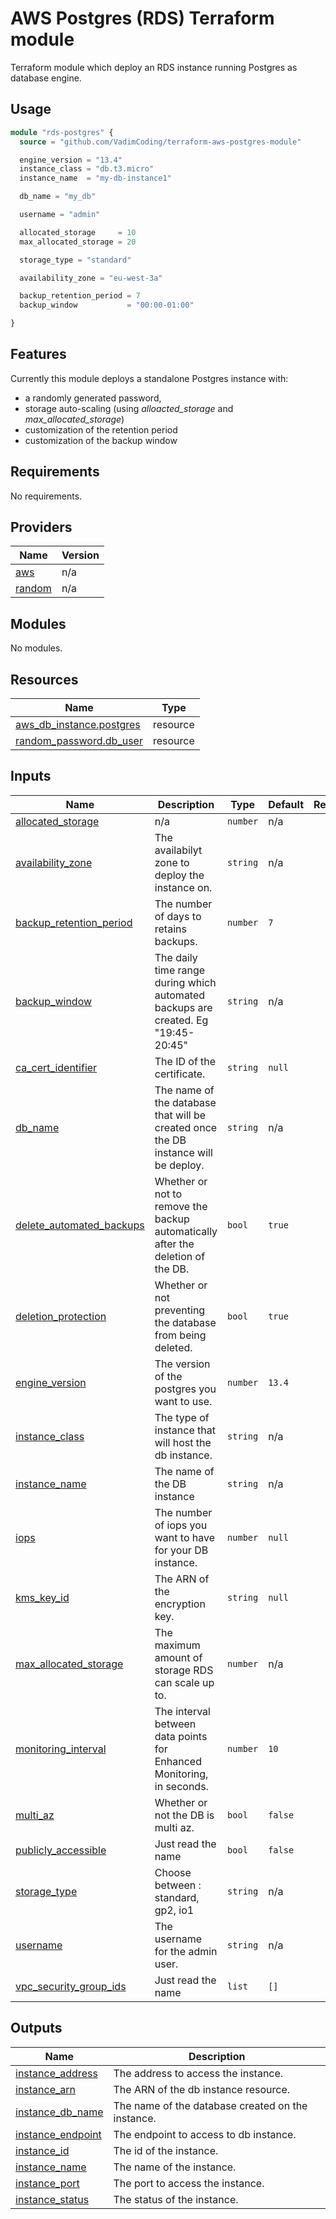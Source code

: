 # AWS Postgres (RDS) Terraform module
Terraform module which deploy an RDS instance running Postgres as database engine.

## Usage
```tf
module "rds-postgres" {
  source = "github.com/VadimCoding/terraform-aws-postgres-module"

  engine_version = "13.4"
  instance_class = "db.t3.micro"
  instance_name  = "my-db-instance1"

  db_name = "my_db"

  username = "admin"

  allocated_storage     = 10
  max_allocated_storage = 20

  storage_type = "standard"

  availability_zone = "eu-west-3a"

  backup_retention_period = 7
  backup_window           = "00:00-01:00"

}
```

## Features
Currently this module deploys a standalone Postgres instance with:
- a randomly generated password,
- storage auto-scaling (using *alloacted_storage* and *max_allocated_storage*)
- customization of the retention period
- customization of the backup window

<!-- BEGIN_TF_DOCS -->
## Requirements

No requirements.

## Providers

| Name | Version |
|------|---------|
| <a name="provider_aws"></a> [aws](#provider\_aws) | n/a |
| <a name="provider_random"></a> [random](#provider\_random) | n/a |

## Modules

No modules.

## Resources

| Name | Type |
|------|------|
| [aws_db_instance.postgres](https://registry.terraform.io/providers/hashicorp/aws/latest/docs/resources/db_instance) | resource |
| [random_password.db_user](https://registry.terraform.io/providers/hashicorp/random/latest/docs/resources/password) | resource |

## Inputs

| Name | Description | Type | Default | Required |
|------|-------------|------|---------|:--------:|
| <a name="input_allocated_storage"></a> [allocated\_storage](#input\_allocated\_storage) | n/a | `number` | n/a | yes |
| <a name="input_availability_zone"></a> [availability\_zone](#input\_availability\_zone) | The availabilyt zone to deploy the instance on. | `string` | n/a | yes |
| <a name="input_backup_retention_period"></a> [backup\_retention\_period](#input\_backup\_retention\_period) | The number of days to retains backups. | `number` | `7` | no |
| <a name="input_backup_window"></a> [backup\_window](#input\_backup\_window) | The daily time range during which automated backups are created. Eg "19:45-20:45" | `string` | n/a | yes |
| <a name="input_ca_cert_identifier"></a> [ca\_cert\_identifier](#input\_ca\_cert\_identifier) | The ID of the certificate. | `string` | `null` | no |
| <a name="input_db_name"></a> [db\_name](#input\_db\_name) | The name of the database that will be created once the DB instance will be deploy. | `string` | n/a | yes |
| <a name="input_delete_automated_backups"></a> [delete\_automated\_backups](#input\_delete\_automated\_backups) | Whether or not to remove the backup automatically after the deletion of the DB. | `bool` | `true` | no |
| <a name="input_deletion_protection"></a> [deletion\_protection](#input\_deletion\_protection) | Whether or not preventing the database from being deleted. | `bool` | `true` | no |
| <a name="input_engine_version"></a> [engine\_version](#input\_engine\_version) | The version of the postgres you want to use. | `number` | `13.4` | no |
| <a name="input_instance_class"></a> [instance\_class](#input\_instance\_class) | The type of instance that will host the db instance. | `string` | n/a | yes |
| <a name="input_instance_name"></a> [instance\_name](#input\_instance\_name) | The name of the DB instance | `string` | n/a | yes |
| <a name="input_iops"></a> [iops](#input\_iops) | The number of iops you want to have for your DB instance. | `number` | `null` | no |
| <a name="input_kms_key_id"></a> [kms\_key\_id](#input\_kms\_key\_id) | The ARN of the encryption key. | `string` | `null` | no |
| <a name="input_max_allocated_storage"></a> [max\_allocated\_storage](#input\_max\_allocated\_storage) | The maximum amount of storage RDS can scale up to. | `number` | n/a | yes |
| <a name="input_monitoring_interval"></a> [monitoring\_interval](#input\_monitoring\_interval) | The interval between data points for Enhanced Monitoring, in seconds. | `number` | `10` | no |
| <a name="input_multi_az"></a> [multi\_az](#input\_multi\_az) | Whether or not the DB is multi az. | `bool` | `false` | no |
| <a name="input_publicly_accessible"></a> [publicly\_accessible](#input\_publicly\_accessible) | Just read the name | `bool` | `false` | no |
| <a name="input_storage_type"></a> [storage\_type](#input\_storage\_type) | Choose between : standard, gp2, io1 | `string` | n/a | yes |
| <a name="input_username"></a> [username](#input\_username) | The username for the admin user. | `string` | n/a | yes |
| <a name="input_vpc_security_group_ids"></a> [vpc\_security\_group\_ids](#input\_vpc\_security\_group\_ids) | Just read the name | `list` | `[]` | no |

## Outputs

| Name | Description |
|------|-------------|
| <a name="output_instance_address"></a> [instance\_address](#output\_instance\_address) | The address to access the instance. |
| <a name="output_instance_arn"></a> [instance\_arn](#output\_instance\_arn) | The ARN of the db instance resource. |
| <a name="output_instance_db_name"></a> [instance\_db\_name](#output\_instance\_db\_name) | The name of the database created on the instance. |
| <a name="output_instance_endpoint"></a> [instance\_endpoint](#output\_instance\_endpoint) | The endpoint to access to db instance. |
| <a name="output_instance_id"></a> [instance\_id](#output\_instance\_id) | The id of the instance. |
| <a name="output_instance_name"></a> [instance\_name](#output\_instance\_name) | The name of the instance. |
| <a name="output_instance_port"></a> [instance\_port](#output\_instance\_port) | The port to access the instance. |
| <a name="output_instance_status"></a> [instance\_status](#output\_instance\_status) | The status of the instance. |
<!-- END_TF_DOCS -->

